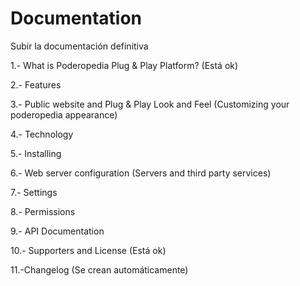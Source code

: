 Documentation
=============

Subir la documentación definitiva


1.- What is Poderopedia Plug & Play Platform? (Está ok)

2.- Features

3.- Public website and Plug & Play Look and Feel (Customizing your poderopedia appearance)

4.- Technology

5.- Installing

6.- Web server configuration (Servers and third party services)

7.- Settings 

8.- Permissions

9.- API Documentation

10.- Supporters and License (Está ok)

11.-Changelog (Se crean automáticamente)
